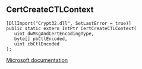 ## CertCreateCTLContext

```
[DllImport("Crypt32.dll", SetLastError = true)]
public static extern IntPtr CertCreateCTLContext(
   uint dwMsgAndCertEncodingType,
   byte[] pbCtlEncoded,
   uint cbCtlEncoded
);
```

[Microsoft documentation](https://docs.microsoft.com/en-us/windows/win32/api/wincrypt/nf-wincrypt-certcreatectlcontext)
